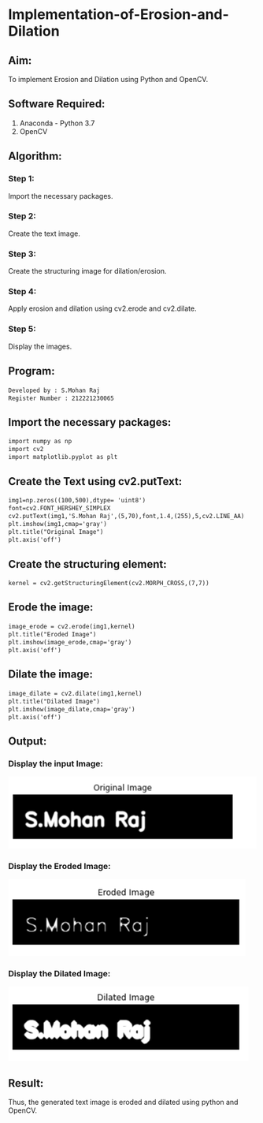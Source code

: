 # Implementation-of-Erosion-and-Dilation
## Aim:
To implement Erosion and Dilation using Python and OpenCV.

## Software Required:

1. Anaconda - Python 3.7
2. OpenCV

## Algorithm:

### Step 1:
Import the necessary packages.
### Step 2:
Create the text image.
### Step 3:
Create the structuring image for dilation/erosion.
### Step 4:
Apply erosion and dilation using cv2.erode and cv2.dilate.
### Step 5:
Display the images.
 
## Program:
~~~
Developed by : S.Mohan Raj
Register Number : 212221230065
~~~
## Import the necessary packages:
~~~
import numpy as np 
import cv2
import matplotlib.pyplot as plt
~~~
## Create the Text using cv2.putText:
~~~
img1=np.zeros((100,500),dtype= 'uint8') 
font=cv2.FONT_HERSHEY_SIMPLEX
cv2.putText(img1,'S.Mohan Raj',(5,70),font,1.4,(255),5,cv2.LINE_AA)
plt.imshow(img1,cmap='gray')
plt.title("Original Image")
plt.axis('off')
~~~
## Create the structuring element:
~~~
kernel = cv2.getStructuringElement(cv2.MORPH_CROSS,(7,7))
~~~
## Erode the image:
~~~
image_erode = cv2.erode(img1,kernel)
plt.title("Eroded Image")
plt.imshow(image_erode,cmap='gray')
plt.axis('off')
~~~
## Dilate the image:
~~~
image_dilate = cv2.dilate(img1,kernel)
plt.title("Dilated Image")
plt.imshow(image_dilate,cmap='gray')
plt.axis('off')
~~~
## Output:

### Display the input Image:

![output](1.png)

### Display the Eroded Image:

![output](2.png)

### Display the Dilated Image:

![output](3.png)

## Result:

Thus, the generated text image is eroded and dilated using python and OpenCV.